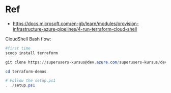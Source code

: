 # Ref

- https://docs.microsoft.com/en-gb/learn/modules/provision-infrastructure-azure-pipelines/4-run-terraform-cloud-shell

CloudShell Bash flow:

```powershell
#first time
scoop install terraform
```


```powershell
git clone https://superusers-kursus@dev.azure.com/superusers-kursus/devops/_git/terraform-demos

cd terraform-demos

# Follow the setup.ps1 
. ./setup.ps1

```